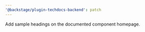 ```yaml
---
'@backstage/plugin-techdocs-backend': patch
---
```


Add sample headings on the documented component homepage.

